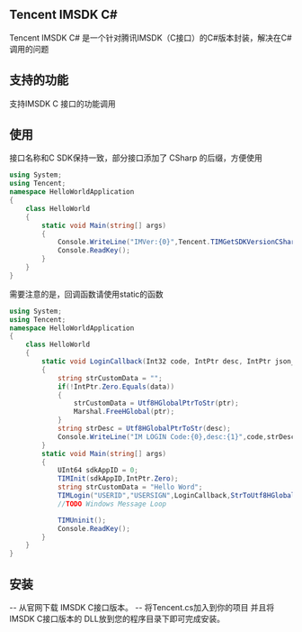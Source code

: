 ## Tencent IMSDK C#
Tencent IMSDK C# 是一个针对腾讯IMSDK（C接口）的C#版本封装，解决在C#调用的问题 
## 支持的功能
支持IMSDK C 接口的功能调用
## 使用
接口名称和C SDK保持一致，部分接口添加了 CSharp 的后缀，方便使用
```C#
using System;
using Tencent;
namespace HelloWorldApplication
{
	class HelloWorld
	{
		static void Main(string[] args)
		{
			Console.WriteLine("IMVer:{0}",Tencent.TIMGetSDKVersionCSharp());
			Console.ReadKey();
		}
	}
}
```
需要注意的是，回调函数请使用static的函数
```C#
using System;
using Tencent;
namespace HelloWorldApplication
{
	class HelloWorld
	{
		static void LoginCallback(Int32 code, IntPtr desc, IntPtr json_param, IntPtr ptr)
		{
			string strCustomData = "";
			if(!IntPtr.Zero.Equals(data))
			{
				strCustomData = Utf8HGlobalPtrToStr(ptr);
				Marshal.FreeHGlobal(ptr);
			}
			string strDesc = Utf8HGlobalPtrToStr(desc);
			Console.WriteLine("IM LOGIN Code:{0},desc:{1}",code,strDesc);
		}
		static void Main(string[] args)
		{
			UInt64 sdkAppID = 0;
			TIMInit(sdkAppID,IntPtr.Zero);
			string strCustomData = "Hello Word";
			TIMLogin("USERID","USERSIGN",LoginCallback,StrToUtf8HGlobalPtr(strCustomData));
			//TODO Windows Message Loop

			TIMUninit();
			Console.ReadKey();
		}
	}
}
```
## 安装
-- 从官网下载 IMSDK C接口版本。
-- 将Tencent.cs加入到你的项目 并且将IMSDK C接口版本的 DLL放到您的程序目录下即可完成安装。
